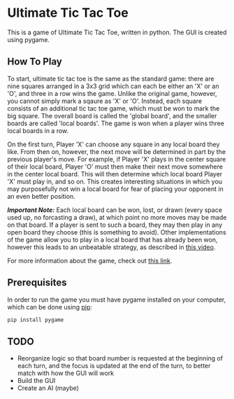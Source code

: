 # Ultimate Tic Tac Toe
This is a game of Ultimate Tic Tac Toe, written in python. The GUI is created using pygame.

## How To Play
To start, ultimate tic tac toe is the same as the standard game: there are nine squares arranged in a 3x3 grid which can each be either an 'X' or an 'O', and three in a row wins the game. Unlike the original game, however, you cannot simply mark a sqaure as 'X' or 'O'. Instead, each square consists of an additional tic tac toe game, which must be won to mark the big square. The overall board is called the 'global board', and the smaller boards are called 'local boards'. The game is won when a player wins three local boards in a row.

On the first turn, Player 'X' can choose any square in any local board they like. From then on, however, the next move will be determined in part by the previous player's move. For example, if Player 'X' plays in the center square of their local board, Player 'O' must then make their next move somewhere in the center local board. This will then determine which local board Player 'X' must play in, and so on. This creates interesting situations in which you may purposefully not win a local board for fear of placing your opponent in an even better position.

**_Important Note:_** Each local board can be won, lost, or drawn (every space used up, no forcasting a draw), at which point no more moves may be made on that board. If a player is sent to such a board, they may then play in any open board they choose (this is something to avoid). Other implementations of the game allow you to play in a local board that has already been won, however this leads to an unbeatable strategy, as described in [this video]("https://www.youtube.com/watch?v=weC1pAeh2Do").

For more information about the game, check out [this link]("https://mathwithbaddrawings.com/2013/06/16/ultimate-tic-tac-toe/").

## Prerequisites
In order to run the game you must have pygame installed on your computer, which can be done using [pip](https://pip.pypa.io/en/stable/):

```bash
pip install pygame
```

## TODO
  * Reorganize logic so that board number is requested at the beginning of each turn, and the focus is updated at the end of the turn, to better match with how the GUI will work
  * Build the GUI
  * Create an AI (maybe)